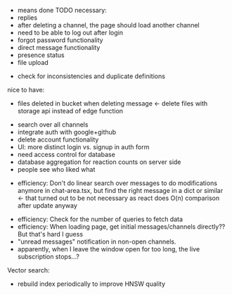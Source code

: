 + means done
TODO
necessary:
+ replies
+ after deleting a channel, the page should load another channel
+ need to be able to log out after login
+ forgot password functionality
+ direct message functionality
+ presence status
+ file upload

- check for inconsistencies and duplicate definitions

nice to have:
+ files deleted in bucket when deleting message <- delete files with storage api instead of edge function
- search over all channels
- integrate auth with google+github
- delete account functionality
- UI: more distinct login vs. signup in auth form
- need access control for database
- database aggregation for reaction counts on server side
- people see who liked what
+ efficiency: Don't do linear search over messages to do modifications anymore in chat-area.tsx, but find the right message in a dict or similar <- that turned out to be not necessary as react does O(n) comparison after update anyway
- efficiency: Check for the number of queries to fetch data
- efficiency: When loading page, get initial messages/channels directly?? But that's hard I guess
- "unread messages" notification in non-open channels.
- apparently, when I leave the window open for too long, the live subscription stops...?


Vector search:
- rebuild index periodically to improve HNSW quality